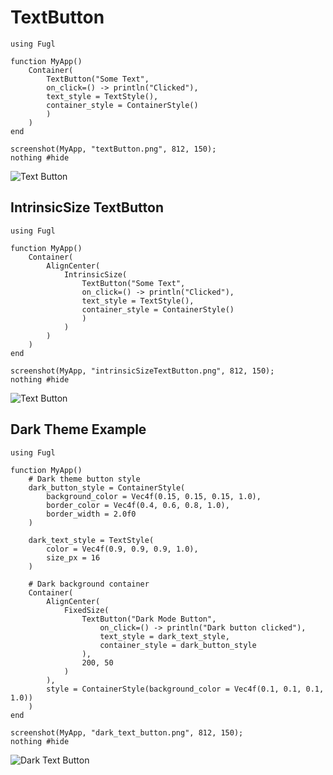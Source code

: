 # TextButton

``` @example TextButtonExample
using Fugl

function MyApp()
    Container(
        TextButton("Some Text",
        on_click=() -> println("Clicked"),
        text_style = TextStyle(),
        container_style = ContainerStyle()
        )
    )
end

screenshot(MyApp, "textButton.png", 812, 150);
nothing #hide
```

![Text Button](textButton.png)

## IntrinsicSize TextButton

``` @example TextButtonExample
using Fugl

function MyApp()
    Container(
        AlignCenter(
            IntrinsicSize(
                TextButton("Some Text",
                on_click=() -> println("Clicked"),
                text_style = TextStyle(),
                container_style = ContainerStyle()
                )
            )
        )
    )
end

screenshot(MyApp, "intrinsicSizeTextButton.png", 812, 150);
nothing #hide
```

![Text Button](intrinsicSizeTextButton.png)

## Dark Theme Example

``` @example DarkTextButtonExample
using Fugl

function MyApp()
    # Dark theme button style
    dark_button_style = ContainerStyle(
        background_color = Vec4f(0.15, 0.15, 0.15, 1.0),
        border_color = Vec4f(0.4, 0.6, 0.8, 1.0),
        border_width = 2.0f0
    )
    
    dark_text_style = TextStyle(
        color = Vec4f(0.9, 0.9, 0.9, 1.0),
        size_px = 16
    )
    
    # Dark background container
    Container(
        AlignCenter(
            FixedSize(
                TextButton("Dark Mode Button",
                    on_click=() -> println("Dark button clicked"),
                    text_style = dark_text_style,
                    container_style = dark_button_style
                ),
                200, 50
            )
        ),
        style = ContainerStyle(background_color = Vec4f(0.1, 0.1, 0.1, 1.0))
    )
end

screenshot(MyApp, "dark_text_button.png", 812, 150);
nothing #hide
```

![Dark Text Button](dark_text_button.png)
